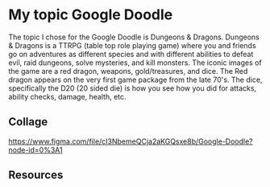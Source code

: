 # My topic Google Doodle

The topic I chose for the Google Doodle is Dungeons & Dragons. Dungeons & Dragons is a TTRPG (table top role playing game) where you and friends go on adventures as different species and with different abilities to defeat evil, raid dungeons, solve mysteries, and kill monsters. The iconic images of the game are a red dragon, weapons, gold/treasures, and dice. The Red dragon appears on the very first game package from the late 70's. The dice, specifically the D20 (20 sided die) is how you see how you did for attacks, ability checks, damage, health, etc.

## Collage

https://www.figma.com/file/cI3NbemeQCja2aKGQsxe8b/Google-Doodle?node-id=0%3A1

## Resources
